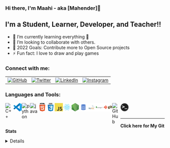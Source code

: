 ### Hi there, I'm Maahi - aka  [Mahender]👋 

## I'm a Student, Learner, Developer, and Teacher!!

- 🌱 I’m currently learning everything 🤣
- 👯 I’m looking to collaborate with others.
- 🥅 2022 Goals: Contribute more to Open Source projects
- ⚡ Fun fact: I love to draw and play games

### Connect with me:
<table>
  <tr>
     <td><a href="https://github.com/Maahi10001"><img src="https://img.shields.io/github/followers/Maahi10001.svg?label=GitHub&style=social" alt="GitHub"></a></td>
    <td><a href="https://twitter.com/Maahi_10001"><img src="https://img.shields.io/twitter/follow/Maahi_10001?label=Twitter&style=social" alt="Twitter"></a></td>
    <td><a href="https://www.linkedin.com/in/thanda-mahender-goud-77931b214/"><img src="https://img.shields.io/badge/LinkedIn--_.svg?style=social&logo=linkedin" alt="LinkedIn"></a></td>
    <td><a href="https://www.instagram.com/maahi_10001/"><img src="https://user-images.githubusercontent.com/80961448/159343749-0959e1d0-c127-46b2-9ad6-2a08e7d08268.png" alt="Instagram"></a></td>
  </tr>
</table>



### Languages and Tools:
<img align="left" alt="C++" width="26px" src="https://user-images.githubusercontent.com/80961448/159345040-2945f183-7705-4d1f-b2c3-61935f52f4d6.png" /> 
<img align="left" alt="Visual Studio Code" width="26px" src="https://raw.githubusercontent.com/github/explore/80688e429a7d4ef2fca1e82350fe8e3517d3494d/topics/visual-studio-code/visual-studio-code.png" /> 
<img align="left" alt="python" width="26px" src="https://user-images.githubusercontent.com/80961448/173420247-a04827aa-9c96-48a8-b55f-fdf77c46b560.gif" /> 
<img align="left" alt="java" width="26px" src="https://user-images.githubusercontent.com/80961448/173420305-96812ddf-3f8a-4132-b298-253c6dace33e.gif" /> 

<img align="left" alt="HTML5" width="26px" src="https://raw.githubusercontent.com/github/explore/80688e429a7d4ef2fca1e82350fe8e3517d3494d/topics/html/html.png" />
<img align="left" alt="CSS3" width="26px" src="https://raw.githubusercontent.com/github/explore/80688e429a7d4ef2fca1e82350fe8e3517d3494d/topics/css/css.png" />
<img align="left" alt="JavaScript" width="26px" src="https://raw.githubusercontent.com/github/explore/80688e429a7d4ef2fca1e82350fe8e3517d3494d/topics/javascript/javascript.png" />
<img align="left" alt="React" width="26px" src="https://raw.githubusercontent.com/github/explore/80688e429a7d4ef2fca1e82350fe8e3517d3494d/topics/react/react.png" />
<img align="left" alt="Node.js" width="26px" src="https://raw.githubusercontent.com/github/explore/80688e429a7d4ef2fca1e82350fe8e3517d3494d/topics/nodejs/nodejs.png" />
<img align="left" alt="SQL" width="26px" src="https://raw.githubusercontent.com/github/explore/80688e429a7d4ef2fca1e82350fe8e3517d3494d/topics/sql/sql.png" />
<img align="left" alt="MySQL" width="26px" src="https://raw.githubusercontent.com/github/explore/80688e429a7d4ef2fca1e82350fe8e3517d3494d/topics/mysql/mysql.png" />
<img align="left" alt="MongoDB" width="26px" src="https://raw.githubusercontent.com/github/explore/80688e429a7d4ef2fca1e82350fe8e3517d3494d/topics/mongodb/mongodb.png" /> 
<img align="left" alt="Git" width="26px" src="https://raw.githubusercontent.com/github/explore/80688e429a7d4ef2fca1e82350fe8e3517d3494d/topics/git/git.png" />
<img align="left" alt="GitHub" width="26px" src="https://user-images.githubusercontent.com/80961448/159344805-01b57621-7835-4825-8780-fa9eef4797d4.png" />
<img align="left" alt="Terminal" width="26px" src="https://raw.githubusercontent.com/github/explore/80688e429a7d4ef2fca1e82350fe8e3517d3494d/topics/terminal/terminal.png" />

<br />

<br />

---
<b>Click here for My Git Stats</b>
<details>

  ![Mahender's GitHub stats](https://github-readme-stats.vercel.app/api?username=Maahi10001&hide=contribs,prs)

</details>
